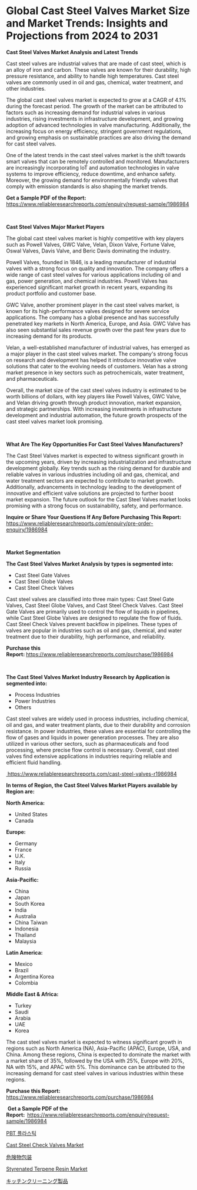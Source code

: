 <p><h1>Global Cast Steel Valves Market Size and Market Trends: Insights and Projections from 2024 to 2031</h1></p><p><strong>Cast Steel Valves Market Analysis and Latest Trends</strong></p>
<p><p>Cast steel valves are industrial valves that are made of cast steel, which is an alloy of iron and carbon. These valves are known for their durability, high pressure resistance, and ability to handle high temperatures. Cast steel valves are commonly used in oil and gas, chemical, water treatment, and other industries.</p><p>The global cast steel valves market is expected to grow at a CAGR of 4.1% during the forecast period. The growth of the market can be attributed to factors such as increasing demand for industrial valves in various industries, rising investments in infrastructure development, and growing adoption of advanced technologies in valve manufacturing. Additionally, the increasing focus on energy efficiency, stringent government regulations, and growing emphasis on sustainable practices are also driving the demand for cast steel valves.</p><p>One of the latest trends in the cast steel valves market is the shift towards smart valves that can be remotely controlled and monitored. Manufacturers are increasingly incorporating IoT and automation technologies in valve systems to improve efficiency, reduce downtime, and enhance safety. Moreover, the growing demand for environmentally friendly valves that comply with emission standards is also shaping the market trends.</p></p>
<p><strong>Get a Sample PDF of the Report:&nbsp;</strong> <a href="https://www.reliableresearchreports.com/enquiry/request-sample/1986984">https://www.reliableresearchreports.com/enquiry/request-sample/1986984</a></p>
<p>&nbsp;</p>
<p><strong>Cast Steel Valves Major Market Players</strong></p>
<p><p>The global cast steel valves market is highly competitive with key players such as Powell Valves, GWC Valve, Velan, Dixon Valve, Fortune Valve, Oswal Valves, Davis Valve, and Beric Davis dominating the industry. </p><p>Powell Valves, founded in 1846, is a leading manufacturer of industrial valves with a strong focus on quality and innovation. The company offers a wide range of cast steel valves for various applications including oil and gas, power generation, and chemical industries. Powell Valves has experienced significant market growth in recent years, expanding its product portfolio and customer base.</p><p>GWC Valve, another prominent player in the cast steel valves market, is known for its high-performance valves designed for severe service applications. The company has a global presence and has successfully penetrated key markets in North America, Europe, and Asia. GWC Valve has also seen substantial sales revenue growth over the past few years due to increasing demand for its products.</p><p>Velan, a well-established manufacturer of industrial valves, has emerged as a major player in the cast steel valves market. The company's strong focus on research and development has helped it introduce innovative valve solutions that cater to the evolving needs of customers. Velan has a strong market presence in key sectors such as petrochemicals, water treatment, and pharmaceuticals.</p><p>Overall, the market size of the cast steel valves industry is estimated to be worth billions of dollars, with key players like Powell Valves, GWC Valve, and Velan driving growth through product innovation, market expansion, and strategic partnerships. With increasing investments in infrastructure development and industrial automation, the future growth prospects of the cast steel valves market look promising.</p></p>
<p>&nbsp;</p>
<p><strong>What Are The Key Opportunities For Cast Steel Valves Manufacturers?</strong></p>
<p><p>The Cast Steel Valves market is expected to witness significant growth in the upcoming years, driven by increasing industrialization and infrastructure development globally. Key trends such as the rising demand for durable and reliable valves in various industries including oil and gas, chemical, and water treatment sectors are expected to contribute to market growth. Additionally, advancements in technology leading to the development of innovative and efficient valve solutions are projected to further boost market expansion. The future outlook for the Cast Steel Valves market looks promising with a strong focus on sustainability, safety, and performance.</p></p>
<p><strong>Inquire or Share Your Questions If Any Before Purchasing This Report:</strong> <a href="https://www.reliableresearchreports.com/enquiry/pre-order-enquiry/1986984">https://www.reliableresearchreports.com/enquiry/pre-order-enquiry/1986984</a></p>
<p>&nbsp;</p>
<p><strong>Market Segmentation</strong></p>
<p><strong>The Cast Steel Valves Market Analysis by types is segmented into:</strong></p>
<p><ul><li>Cast Steel Gate Valves</li><li>Cast Steel Globe Valves</li><li>Cast Steel Check Valves</li></ul></p>
<p><p>Cast steel valves are classified into three main types: Cast Steel Gate Valves, Cast Steel Globe Valves, and Cast Steel Check Valves. Cast Steel Gate Valves are primarily used to control the flow of liquids in pipelines, while Cast Steel Globe Valves are designed to regulate the flow of fluids. Cast Steel Check Valves prevent backflow in pipelines. These types of valves are popular in industries such as oil and gas, chemical, and water treatment due to their durability, high performance, and reliability.</p></p>
<p><strong>Purchase this Report:&nbsp;</strong><a href="https://www.reliableresearchreports.com/purchase/1986984">https://www.reliableresearchreports.com/purchase/1986984</a></p>
<p>&nbsp;</p>
<p><strong>The Cast Steel Valves Market Industry Research by Application is segmented into:</strong></p>
<p><ul><li>Process Industries</li><li>Power Industries</li><li>Others</li></ul></p>
<p><p>Cast steel valves are widely used in process industries, including chemical, oil and gas, and water treatment plants, due to their durability and corrosion resistance. In power industries, these valves are essential for controlling the flow of gases and liquids in power generation processes. They are also utilized in various other sectors, such as pharmaceuticals and food processing, where precise flow control is necessary. Overall, cast steel valves find extensive applications in industries requiring reliable and efficient fluid handling.</p></p>
<p><a href="https://www.reliableresearchreports.com/cast-steel-valves-r1986984">&nbsp;https://www.reliableresearchreports.com/cast-steel-valves-r1986984</a></p>
<p><strong>In terms of Region, the Cast Steel Valves Market Players available by Region are:</strong></p>
<p>
    <p> <strong> North America: </strong>
        <ul>
            <li>United States</li>
            <li>Canada</li>
        </ul>
        </p> 
    <p> <strong> Europe: </strong>
        <ul>
            <li>Germany</li>
            <li>France</li>
            <li>U.K.</li>
            <li>Italy</li>
            <li>Russia</li>
        </ul>
        </p> 
    <p> <strong> Asia-Pacific: </strong>
        <ul>
            <li>China</li>
            <li>Japan</li>
            <li>South Korea</li>
            <li>India</li>
            <li>Australia</li>
            <li>China Taiwan</li>
            <li>Indonesia</li>
            <li>Thailand</li>
            <li>Malaysia</li>
        </ul>
        </p> 
    <p> <strong> Latin America: </strong>
        <ul>
            <li>Mexico</li>
            <li>Brazil</li>
            <li>Argentina Korea</li>
            <li>Colombia</li>
        </ul>
        </p> 
    <p> <strong> Middle East & Africa: </strong>
        <ul>
            <li>Turkey</li>
            <li>Saudi</li>
            <li>Arabia</li>
            <li>UAE</li>
            <li>Korea</li>
        </ul>
    </p>
    </p>
<p><p>The cast steel valves market is expected to witness significant growth in regions such as North America (NA), Asia-Pacific (APAC), Europe, USA, and China. Among these regions, China is expected to dominate the market with a market share of 35%, followed by the USA with 25%, Europe with 20%, NA with 15%, and APAC with 5%. This dominance can be attributed to the increasing demand for cast steel valves in various industries within these regions.</p></p>
<p><strong>Purchase this Report: </strong><a href="https://www.reliableresearchreports.com/purchase/1986984">https://www.reliableresearchreports.com/purchase/1986984</a></p>
<p>&nbsp;<strong>Get a Sample PDF of the Report:&nbsp;&nbsp;</strong><a href="https://www.reliableresearchreports.com/enquiry/request-sample/1986984">https://www.reliableresearchreports.com/enquiry/request-sample/1986984</a></p>
<p><strong></strong></p>
<p><p><a href="https://medium.com/@jaceykeebler2022/pbt-%ED%94%8C%EB%9D%BC%EC%8A%A4%ED%8B%B1-%EC%8B%9C%EC%9E%A5%EC%9D%80-%EC%8B%9C%EC%9E%A5-%EC%A0%90%EC%9C%A0%EC%9C%A8-%EC%8B%9C%EC%9E%A5-%EB%8F%99%ED%96%A5-%EB%B0%8F-%EC%8B%9C%EC%9E%A5-%EC%84%B1%EC%9E%A5%EC%97%90-%EB%8C%80%ED%95%9C-%EC%A0%95%EB%B3%B4%EB%A5%BC-%EC%A0%9C%EA%B3%B5%ED%95%A9%EB%8B%88%EB%8B%A4-457d870e775a">PBT 플라스틱</a></p><p><a href="https://github.com/ruddyyedelwadw/Market-Research-Report-List-2/blob/main/cast-steel-check-valves-market.md">Cast Steel Check Valves Market</a></p><p><a href="https://github.com/moulafa/Market-Research-Report-List-1/blob/main/441595133999.md">危険物包装</a></p><p><a href="https://issuu.com/reportprime-2/docs/styrenated-terpene-resin-market-size-2030.pptx">Styrenated Terpene Resin Market</a></p><p><a href="https://github.com/nxboeu02965442/Market-Research-Report-List-1/blob/main/948155633998.md">キッチンクリーニング製品</a></p></p>